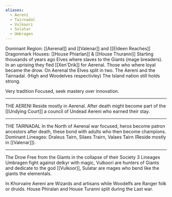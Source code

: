 ```yaml
---
aliases:
  - Aereni
  - Tairnadal
  - Vulkoori
  - Sulatar
  - Umbragen
---
```


Dominant Region: [[Aerenal]] and [[Valenar]] and [[Eldeen Reaches]]
Dragonmark Houses: [[House Phiarlan]] & [[House Thuranni]]
Starting thousands of years ago Elves where slaves to the Giants (mage breaders). In an uprising they fled [[Xen'Drik]] for Aerenal. Those who where loyal became the drow. 
On Aerenal the Elves split in two. The Aereni and the Tairnadal. (High and Woodelves respectivley) The Island nation still holds strong. 

Very tradition Focused, seek mastery over innovation.

___
THE AERENI
Reside mostly in Aerenal. After death might become part of the [[Undying Court]] a council of Undead Aereni who earned their stay.
___
THE TAIRNADAL
In the North of Aerenal
war focused, heros become patron ancestors after death, these  bond with adults who then become champions.
Dominant Lineages: Draleus Tairn, Silaes Trairn, Valaes Tairn (Reside mostly in [[Valenar]]). 
___
The Drow
Free from the Giants in the collapse of their Society 3 Lineages 
Umbragen fight against delkyr with magic, Vulkoori are hunters of Giants and dedicate to the god [[Vulkoor]], Sulatar are mages who bend like the giants the elementals.

In Khorvaire
Aereni are Wizards and artisans while Woodelfs are Ranger folk or druids. 
House Phiralan and House Turanni split during the Last war.

